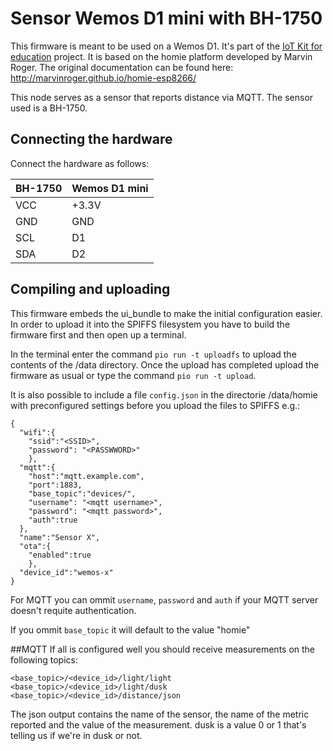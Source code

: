 # Sensor Wemos D1 mini with BH-1750

This firmware is meant to be used on a Wemos D1. It's part of the [IoT Kit for education](https://www.iot-kit.nl) project.
It is based on the homie platform developed by Marvin Roger.
The original documentation can be found here: http://marvinroger.github.io/homie-esp8266/

This node serves as a sensor that reports distance via MQTT. The sensor used is a BH-1750.

## Connecting the hardware
Connect the hardware as follows:

| BH-1750 |  Wemos D1 mini |
| --- | ---|
| VCC |+3.3V |
| GND | GND |
| SCL | D1 |
| SDA | D2 |

## Compiling and uploading
This firmware embeds the ui_bundle to make the initial configuration easier.
In order to upload it into the SPIFFS filesystem you have to build the firmware first and then open up a terminal.

In the terminal enter the command `pio run -t uploadfs` to upload the contents of the /data directory.
Once the upload has completed upload the firmware as usual or type the command `pio run -t upload`.

It is also possible to include a file `config.json` in the directorie /data/homie with preconfigured settings before you upload the files to SPIFFS e.g.:
```
{
  "wifi":{
    "ssid":"<SSID>",
    "password": "<PASSWWORD>"
    },
  "mqtt":{
    "host":"mqtt.example.com",
    "port":1883,
    "base_topic":"devices/",
    "username": "<mqtt username>",
    "password": "<mqtt password>",
    "auth":true
  },
  "name":"Sensor X",
  "ota":{
    "enabled":true
    },
  "device_id":"wemos-x"
}
```
For MQTT you can ommit `username`, `password` and `auth` if your MQTT server doesn't requite authentication.

If you ommit `base_topic` it will default to the value "homie"

##MQTT
If all is configured well you should receive measurements on the following topics:
```
<base_topic>/<device_id>/light/light
<base_topic>/<device_id>/light/dusk
<base_topic>/<device_id>/distance/json
```
The json output contains the name of the sensor, the name of the metric reported and the value of the measurement.
dusk is a value 0 or 1 that's telling us if we're in dusk or not.
